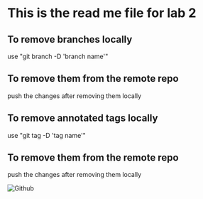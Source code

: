 # This is the read me file for lab 2

## To remove branches locally

use "git branch -D 'branch name'"

## To remove them from the remote repo

push the changes after removing them locally

## To remove annotated tags locally

use "git tag -D 'tag name'"

## To remove them from the remote repo

push the changes after removing them locally

![Github](https://www.bleepstatic.com/content/hl-images/2022/04/08/GitHub__headpic.jpg)

